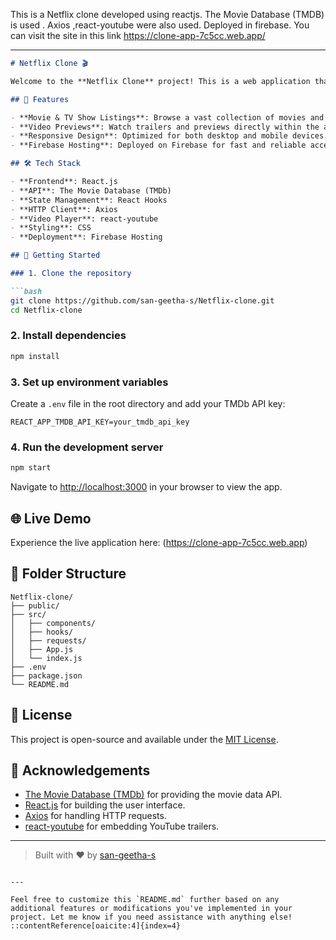 This is a Netflix clone developed using reactjs.
The Movie Database (TMDB) is used . 
Axios ,react-youtube were also used. Deployed in firebase.
You can visit the site in this link https://clone-app-7c5cc.web.app/


---

````markdown
# Netflix Clone 🎬

Welcome to the **Netflix Clone** project! This is a web application that replicates the core features of Netflix, allowing users to browse movies and TV shows, watch trailers, and explore content in a sleek, responsive interface.

## 🌟 Features

- **Movie & TV Show Listings**: Browse a vast collection of movies and TV shows.
- **Video Previews**: Watch trailers and previews directly within the app.
- **Responsive Design**: Optimized for both desktop and mobile devices.
- **Firebase Hosting**: Deployed on Firebase for fast and reliable access.

## 🛠️ Tech Stack

- **Frontend**: React.js
- **API**: The Movie Database (TMDb)
- **State Management**: React Hooks
- **HTTP Client**: Axios
- **Video Player**: react-youtube
- **Styling**: CSS
- **Deployment**: Firebase Hosting

## 🚀 Getting Started

### 1. Clone the repository

```bash
git clone https://github.com/san-geetha-s/Netflix-clone.git
cd Netflix-clone
````

### 2. Install dependencies

```bash
npm install
```

### 3. Set up environment variables

Create a `.env` file in the root directory and add your TMDb API key:

```env
REACT_APP_TMDB_API_KEY=your_tmdb_api_key
```

### 4. Run the development server

```bash
npm start
```

Navigate to [http://localhost:3000](http://localhost:3000) in your browser to view the app.

## 🌐 Live Demo

Experience the live application here: (https://clone-app-7c5cc.web.app)

## 📁 Folder Structure

```
Netflix-clone/
├── public/
├── src/
│   ├── components/
│   ├── hooks/
│   ├── requests/
│   ├── App.js
│   └── index.js
├── .env
├── package.json
└── README.md
```

## 📄 License

This project is open-source and available under the [MIT License](LICENSE).

## 🙌 Acknowledgements

* [The Movie Database (TMDb)](https://www.themoviedb.org/) for providing the movie data API.
* [React.js](https://reactjs.org/) for building the user interface.
* [Axios](https://axios-http.com/) for handling HTTP requests.
* [react-youtube](https://www.npmjs.com/package/react-youtube) for embedding YouTube trailers.

---

> Built with ❤️ by [san-geetha-s](https://github.com/san-geetha-s)

```

---

Feel free to customize this `README.md` further based on any additional features or modifications you've implemented in your project. Let me know if you need assistance with anything else!
::contentReference[oaicite:4]{index=4}
 
```
